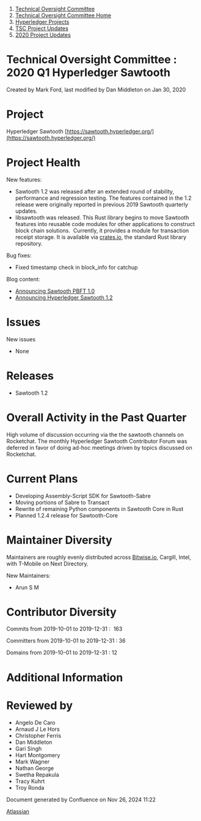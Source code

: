 1. [Technical Oversight Committee](index.html)
2. [Technical Oversight Committee Home](Technical-Oversight-Committee-Home_21430274.html)
3. [Hyperledger Projects](Hyperledger-Projects_21447704.html)
4. [TSC Project Updates](TSC-Project-Updates_21430854.html)
5. [2020 Project Updates](2020-Project-Updates_21450093.html)

# Technical Oversight Committee : 2020 Q1 Hyperledger Sawtooth

Created by Mark Ford, last modified by Dan Middleton on Jan 30, 2020

# Project

Hyperledger Sawtooth [https://sawtooth.hyperledger.org/](https://sawtooth.hyperledger.org/)

# Project Health

New features:

- Sawtooth 1.2 was released after an extended round of stability, performance and regression testing. The features contained in the 1.2 release were originally reported in previous 2019 Sawtooth quarterly updates.
- libsawtooth was released. This Rust library begins to move Sawtooth features into reusable code modules for other applications to construct block chain solutions.  Currently, it provides a module for transaction receipt storage. It is available via [crates.io](http://crates.io), the standard Rust library repository.

Bug fixes:

- Fixed timestamp check in block\_info for catchup

Blog content:

- [Announcing Sawtooth PBFT 1.0](https://www.hyperledger.org/blog/2019/10/31/announcing-sawtooth-pbft-1-0)
- [Announcing Hyperledger Sawtooth 1.2](https://www.hyperledger.org/blog/2019/10/17/announcing-hyperledger-sawtooth-1-2)

# Issues

New issues

- None

# Releases

- Sawtooth 1.2

# Overall Activity in the Past Quarter

High volume of discussion occurring via the the sawtooth channels on Rocketchat. The monthly Hyperledger Sawtooth Contributor Forum was deferred in favor of doing ad-hoc meetings driven by topics discussed on Rocketchat.

# Current Plans

- Developing Assembly-Script SDK for Sawtooth-Sabre
- Moving portions of Sabre to Transact
- Rewrite of remaining Python components in Sawtooth Core in Rust
- Planned 1.2.4 release for Sawtooth-Core

# Maintainer Diversity

Maintainers are roughly evenly distributed across [Bitwise.io](http://bitwise.io/), Cargill, Intel, with T-Mobile on Next Directory. 

New Maintainers:

- Arun S M

# Contributor Diversity

Commits from 2019-10-01 to 2019-12-31 :  163

Committers from 2019-10-01 to 2019-12-31 : 36

Domains from 2019-10-01 to 2019-12-31 : 12

# Additional Information

# Reviewed by

- Angelo De Caro
- Arnaud J Le Hors
- Christopher Ferris
- Dan Middleton
- Gari Singh
- Hart Montgomery
- Mark Wagner
- Nathan George
- Swetha Repakula
- Tracy Kuhrt
- Troy Ronda

Document generated by Confluence on Nov 26, 2024 11:22

[Atlassian](http://www.atlassian.com/)
